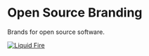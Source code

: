 # Open Source Branding

Brands for open source software.

[![Liquid Fire](https://raw.githubusercontent.com/ryannpierce/open-source-branding/master/liquid-fire/liquid-fire_github-banner.png)](https://github.com/ryannpierce/open-source-branding/tree/master/liquid-fire)
